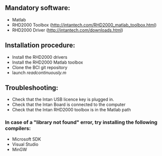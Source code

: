## Mandatory software:

* Matlab
* RHD2000 Toolbox (http://intantech.com/RHD2000_matlab_toolbox.html)
* RHD2000 Driver (http://intantech.com/downloads.html)

## Installation procedure:

* Install the RHD2000 drivers
* Install the RHD2000 Matlab toolbox
* Clone the BCI git repository
* launch _readcontinuously.m_

## Troubleshooting:

* Check that the Intan USB licence key is plugged in.
* Check that the Intan Board is connected to the computer
* Check that the Intan RHD2000 toolbox is in the Matlab path

### In case of a "library not found" error, try installing the following compilers:

* Microsoft SDK
* Visual Studio
* MinGW